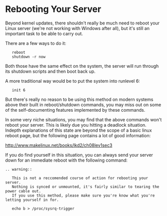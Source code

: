 # Rebooting Your Server

Beyond kernel updates, there shouldn't really be much need to reboot your Linux server (we're not working with Windows after all), but it's still an important task to be able to carry out.

There are a few ways to do it:

```console
   reboot
   shutdown -r now
```

Both those have the same effect on the system, the server will run through its shutdown scripts and then boot back up.

A more traditional way would be to put the system into runlevel 6:

```console
   init 6
```

But there's really no reason to be using this method on modern systems above their built in reboot/shutdown commands, you may miss out on some of the self-documenting features implemented by these commands.

In some very niche situations, you may find that the above commands won't reboot your server. This is likely due you hitting a deadlock situation. Indepth explanations of this state are beyond the scope of a basic linux reboot page, but the following page contains a lot of good information:

<http://www.makelinux.net/books/lkd2/ch08lev1sec3>

If you do find yourself in this situation, you can always send your server down for an immediate reboot with the following command:

```eval_rst
.. warning::

   This is not a reccomended course of action for rebooting your server.
   Nothing is synced or unmounted, it's fairly similar to tearing the power cable out.
   If you use this method, please make sure you're know what you're letting yourself in for.
```

```console
   echo b > /proc/sysrq-trigger
```

